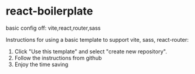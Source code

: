 # react-boilerplate

basic config off: vite,react,router,sass

Instructions for using a basic template to support vite, sass, react-router:

1. Click "Use this template" and select "create new repository".
2. Follow the instructions from github
3. Enjoy the time saving
